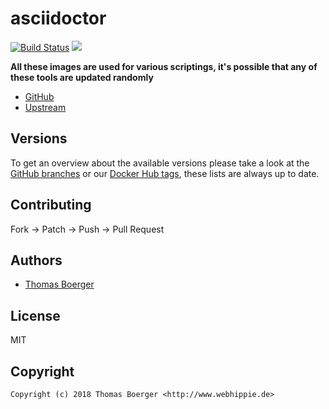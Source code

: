 # asciidoctor

[![Build Status](https://cloud.drone.io/api/badges/toolhippie/asciidoctor/status.svg)](https://cloud.drone.io/toolhippie/asciidoctor)
[![](https://images.microbadger.com/badges/image/toolhippie/asciidoctor:latest.svg)](https://microbadger.com/images/toolhippie/asciidoctor:latest "Get your own image badge on microbadger.com")

**All these images are used for various scriptings, it's possible that any of these tools are updated randomly**

* [GitHub](https://github.com/toolhippie/asciidoctor)
* [Upstream](https://github.com/asciidoctor/asciidoctor)


## Versions

To get an overview about the available versions please take a look at the [GitHub branches](https://github.com/toolhippie/asciidoctor/branches/all) or our [Docker Hub tags](https://hub.docker.com/r/toolhippie/asciidoctor/tags/), these lists are always up to date.


## Contributing

Fork -> Patch -> Push -> Pull Request


## Authors

* [Thomas Boerger](https://github.com/tboerger)


## License

MIT


## Copyright

```
Copyright (c) 2018 Thomas Boerger <http://www.webhippie.de>
```

